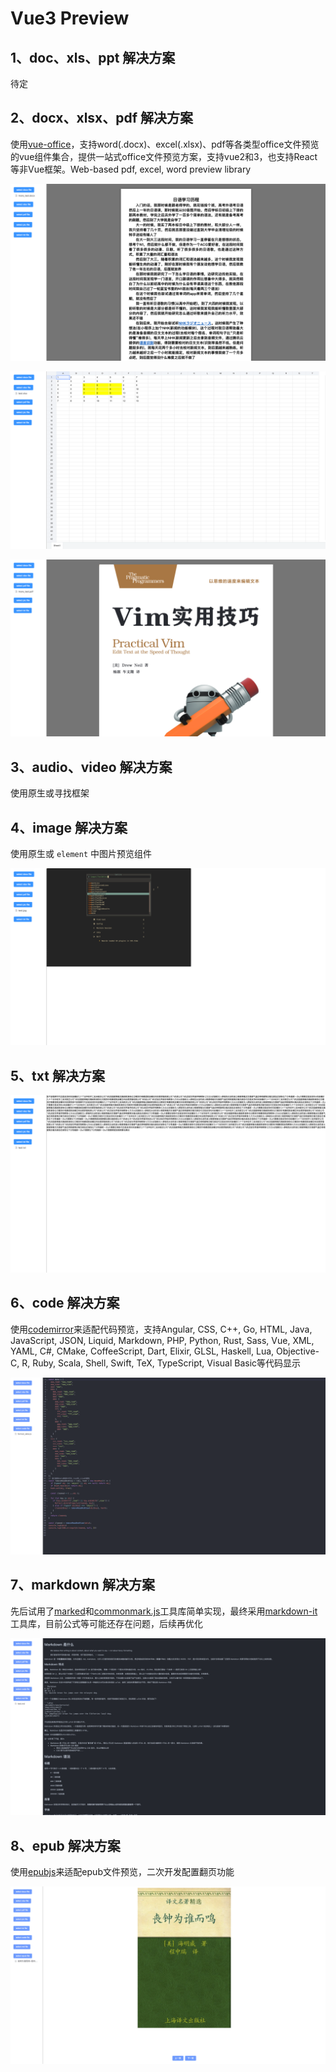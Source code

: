 # Vue3 Preview

## 1、doc、xls、ppt 解决方案

待定

## 2、docx、xlsx、pdf 解决方案

使用[vue-office](https://github.com/501351981/vue-office?tab=readme-ov-file)，支持word(.docx)、excel(.xlsx)、pdf等各类型office文件预览的vue组件集合，提供一站式office文件预览方案，支持vue2和3，也支持React等非Vue框架。Web-based pdf, excel, word preview library

![doc预览](./mdFiles/docx.png)

![xls预览](./mdFiles/xlsx.png)

![pdf预览](./mdFiles/pdf.png)

## 3、audio、video 解决方案

使用原生或寻找框架

## 4、image 解决方案

使用原生或 `element` 中图片预览组件

![pic预览](./mdFiles/pic.png)

## 5、txt 解决方案

![txt预览](./mdFiles/txt.png)

## 6、code 解决方案

使用[codemirror](https://github.com/codemirror/dev/)来适配代码预览，支持Angular, CSS, C++, Go, HTML, Java, JavaScript, JSON, Liquid, Markdown, PHP, Python, Rust, Sass, Vue, XML, YAML, C#, CMake, CoffeeScript, Dart, Elixir, GLSL, Haskell, Lua, Objective-C, R, Ruby, Scala, Shell, Swift, TeX, TypeScript, Visual Basic等代码显示

![code预览](./mdFiles/code.png)

## 7、markdown 解决方案

先后试用了[marked](https://github.com/markedjs/marked)和[commonmark.js](https://github.com/commonmark/commonmark.js)工具库简单实现，最终采用[markdown-it](https://github.com/markdown-it/markdown-it)工具库，目前公式等可能还存在问题，后续再优化

![markdown预览](./mdFiles/md.png)

## 8、epub 解决方案

使用[epubjs](http://epubjs.org/documentation/0.3/)来适配epub文件预览，二次开发配置翻页功能

![epub预览](./mdFiles/epub.png)
